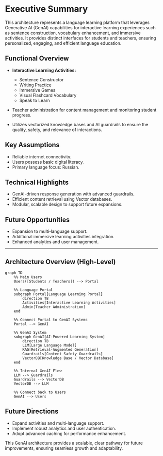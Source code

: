 # Executive Summary

This architecture represents a language learning platform that leverages Generative AI (GenAI) capabilities for interactive learning experiences such as sentence construction, vocabulary enhancement, and immersive activities. It provides distinct interfaces for students and teachers, ensuring personalized, engaging, and efficient language education.

## Functional Overview
- **Interactive Learning Activities:**
  - Sentence Constructor
  - Writing Practice
  - Immersive Games
  - Visual Flashcard Vocabulary
  - Speak to Learn

- Teacher administration for content management and monitoring student progress.
- Utilizes vectorized knowledge bases and AI guardrails to ensure the quality, safety, and relevance of interactions.

## Key Assumptions
- Reliable internet connectivity.
- Users possess basic digital literacy.
- Primary language focus: Russian.

## Technical Highlights
- GenAI-driven response generation with advanced guardrails.
- Efficient content retrieval using Vector databases.
- Modular, scalable design to support future expansions.

## Future Opportunities
- Expansion to multi-language support.
- Additional immersive learning activities integration.
- Enhanced analytics and user management.

---

## Architecture Overview (High-Level)

```mermaid
graph TD
    %% Main Users
    Users([Students / Teachers]) --> Portal

    %% Language Portal
    subgraph Portal[Language Learning Portal]
        direction TB
        Activities[Interactive Learning Activities]
        Admin[Teacher Administration]
    end

    %% Connect Portal to GenAI Systems
    Portal --> GenAI

    %% GenAI System
    subgraph GenAI[AI-Powered Learning System]
        direction TB
        LLM[Large Language Model]
        RAG[Retrieval-Augmented Generation]
        Guardrails[Content Safety Guardrails]
        VectorDB[Knowledge Base / Vector Database]
    end

    %% Internal GenAI Flow
    LLM --> Guardrails
    Guardrails --> VectorDB
    VectorDB --> LLM

    %% Connect back to Users
    GenAI --> Users
```
## Future Directions
- Expand activities and multi-language support.
- Implement robust analytics and user authentication.
- Adopt advanced caching for performance enhancement.

This GenAI architecture provides a scalable, clear pathway for future improvements, ensuring seamless growth and adaptability.
